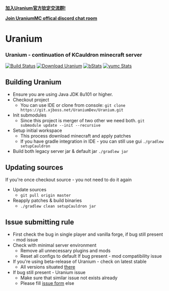 **[加入Uranium官方钦定交流群!](https://jq.qq.com/?_wv=1027&k=4BEK1SI)**

**[Join UraniumMC offical discord chat room](https://discord.gg/dCjehb3)**
# Uranium
### Uranium - continuation of KCauldron minecraft server
[![Build Status][build_status]](https://ci.aimc.vip/job/Uranium) [![Download Uranium][download_img]][download_url] [![bStats][bStats]][bStats_link] [![yumc Stats][yumc_Stats]][yumc_Stats_link]

## Building Uranium
* Ensure you are using Java JDK 8u101 or higher.
* Checkout project
  * You can use IDE or clone from console:
  `git clone https://git.xjboss.net/UraniumDev/Uranium.git`
* Init submodules
  * Since this project is merger of two other we need both.
  `git submodule update --init --recursive`
* Setup initial workspace
  * This process download minecraft and apply patches
  * If you have gradle integration in IDE - you can still use gui
  `./gradlew setupCauldron`
* Build both legacy server jar & default jar
  `./gradlew jar`

## Updating sources
If you're once checkout source - you not need to do it again
* Update sources
  * `git pull origin master`
* Reapply patches & build binaries
  * `./gradlew clean setupCauldron jar`


## Issue submitting rule
* First check the bug in single player and vanilla forge, if bug still present - mod issue
* Check with minimal server environment
  * Remove all unnecessary plugins and mods
  * Reset all configs to default
  If bug present - mod compatibility issue
* If you're using beta-release of Uranium - check on latest stable
  * All versions situated [there](https://ci.aimc.vip/job/Uranium)
* If bug still present - Uranium issue
  * Make sure that similar issue not exists already
  * Please fill [issue form](https://git.aimc.vip/UraniumDev/Uranium/issues/new) else

[donate_img]: https://git.aimc.vip/static/donate-Bitcoin.svg
[download_url]: https://pan.baidu.com/s/1jI42BHG#list/path=/Uranium/%23lastSuccessfulBuild
[download_img]: https://git.aimc.vip/static/download-latest.svg
[build_status]: https://ci.aimc.vip/job/Uranium/badge/icon
[bStats]: https://git.aimc.vip/static/bStats-Uranium.svg
[bStats_link]: https://bstats.org/plugin/bukkit/Uranium
[yumc_Stats]: https://git.aimc.vip/static/yumc-UM.svg
[yumc_Stats_link]: http://www.yumc.pw/Home/Statistics/Plugin.html?name=Uranium
